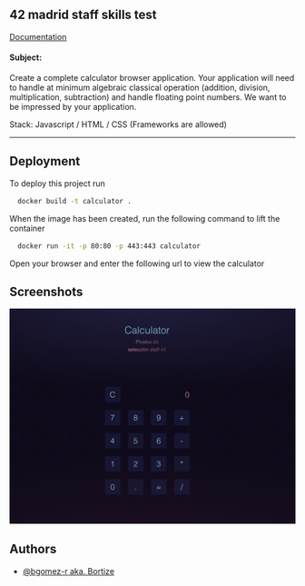 
## 42 madrid staff skills test

[Documentation](https://linktodocumentation)

#### Subject:

Create a complete calculator browser application. Your application will need to handle at minimum algebraic classical operation (addition, division, multiplication, subtraction) and handle floating point numbers. We want to be impressed by your application.

Stack: Javascript / HTML / CSS (Frameworks are allowed)

---


## Deployment

To deploy this project run

```bash
  docker build -t calculator .
```
When the image has been created, run the following command to lift the container
```bash
  docker run -it -p 80:80 -p 443:443 calculator
```
Open your browser and enter the following url to view the calculator



## Screenshots

![App Screenshot](https://github.com/Bortize/42_calculator/blob/master/images/calculator.jpg)

## Authors

- [@bgomez-r aka. Bortize](https://github.com/Bortize)


